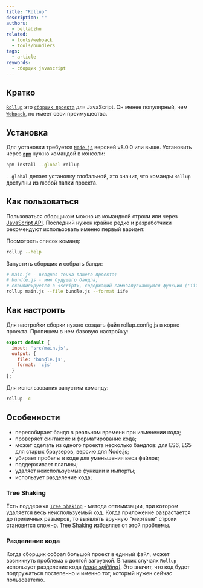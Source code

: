 ```yaml
---
title: "Rollup"
description: ""
authors:
  - bellabzhu
related:
  - tools/webpack
  - tools/bundlers
tags:
  - article
reywords:
  - сборщик javascript
---
```


## Кратко

[`Rollup`](https://rollupjs.org/guide/en) это [`сборщик проекта`](/tools/bundlers/) для JavaScript. Он менее популярный, чем [`Webpack`](/tools/webpack/), но имеет свои преимущества.

## Установка
Для установки требуется [`Node.js`](/tools/nodejs/) версией v8.0.0 или выше. Установить через __[`npm`](/tools/package-managers/)__ нужно командой в консоли:

```bash
npm install --global rollup
```

`--global` делает установку глобальной, это значит, что команды `Rollup` доступны из любой папки проекта.

## Как пользоваться

Пользоваться сборщиком можно из командной строки или через [JavaScript API](https://rollupjs.org/guide/en/#javascript-api). Последний нужен крайне редко и разработчики рекомендуют использовать именно первый вариант.

Посмотреть список команд:

```bash
rollup --help 
```

Запустить сборщик и собрать бандл:

```bash
# main.js - входная точка вашего проекта;
# bundle.js - имя будущего бандла;
# скомпилируется в <script>, содержащий самозапускающуюся функцию ('iife');
rollup main.js --file bundle.js --format iife
```

## Как настроить

Для настройки сборки нужно создать файл rollup.config.js в корне проекта. Пропишем в нем базовую настройку:

```js
export default {
  input: 'src/main.js',
  output: {
    file: 'bundle.js',
    format: 'cjs'
  }
};
```

Для использования запустим команду:

```bash
rollup -c
```

## Особенности

  - пересобирает бандл в реальном времени при изменении кода;
  - проверяет синтаксис и форматирование кода;
  - может сделать из одного проекта несколько бандлов: для ES6, ES5 для старых браузеров, версию для Node.js;
  - убирает пробелы в коде для уменьшения веса файлов;
  - поддерживает плагины;
  - удаляет неиспользуемые функции и импорты;
  - использует разделение кода;

### Tree Shaking

Есть поддержка [`Tree Shaking`](https://en.wikipedia.org/wiki/Tree_shaking) - метода оптимизации, при котором удаляется весь неиспользуемый код. Когда приложение разрастается до приличных размеров, то выявлять вручную "мертвые" строки становится сложно. Tree Shaking избавляет от этой проблемы.

### Разделение кода

Когда сборщик собрал большой проект в единый файл, может возникнуть проблема с долгой загрузкой. В таких случаях `Rollup` использует разделение кода [_(code splitting)_](https://developer.mozilla.org/en-US/docs/Glossary/Code_splitting). Это значит, что код будет подгружаться постепенно и именно тот, который нужен сейчас пользователю.
